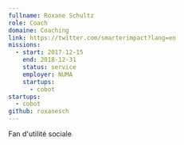 ```yaml
---
fullname: Roxane Schultz
role: Coach
domaine: Coaching
link: https://twitter.com/smarterimpact?lang=en
missions:
  - start: 2017-12-15
    end: 2018-12-31
    status: service
    employer: NUMA
    startups:
      - cobot
startups:
  - cobot
github: roxanesch
---
```

Fan d'utilité sociale